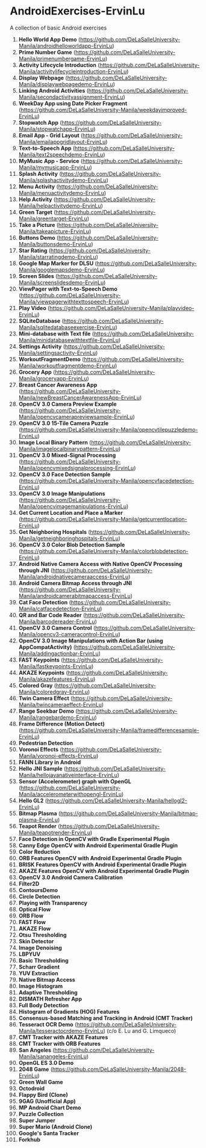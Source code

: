 # AndroidExercises-ErvinLu

A collection of basic Android exercises

1. **Hello World App Demo** (https://github.com/DeLaSalleUniversity-Manila/androidhelloworldapp-ErvinLu)
2. **Prime Number Game** (https://github.com/DeLaSalleUniversity-Manila/primenumbergame-ErvinLu)
3. **Activity Lifecycle Introduction**  (https://github.com/DeLaSalleUniversity-Manila/activitylifecycleintroduction-ErvinLu)
4. **Display Webpage** (https://github.com/DeLaSalleUniversity-Manila/displaywebpagedemo-ErvinLu)
5. **Linking Android Activities** (https://github.com/DeLaSalleUniversity-Manila/secondactivityassignment-ErvinLu)
6. **WeekDay App using Date Picker Fragment** (https://github.com/DeLaSalleUniversity-Manila/weekdayimproved-ErvinLu)
7. **Stopwatch App** (https://github.com/DeLaSalleUniversity-Manila/stopwatchapp-ErvinLu)
8. **Email App - Grid Layout**  (https://github.com/DeLaSalleUniversity-Manila/emailappgridlayout-ErvinLu)
9. **Text-to-Speech App** (https://github.com/DeLaSalleUniversity-Manila/text2speechdemo-ErvinLu)
10. **MyMusic App - Service**  (https://github.com/DeLaSalleUniversity-Manila/mymusicapp-ErvinLu)
11. **Splash Activity** (https://github.com/DeLaSalleUniversity-Manila/splashactivitydemo-ErvinLu)
12. **Menu Activity** (https://github.com/DeLaSalleUniversity-Manila/menuactivitydemo-ErvinLu)
13. **Help Activity** (https://github.com/DeLaSalleUniversity-Manila/helpactivitydemo-ErvinLu)
14. **Green Target** (https://github.com/DeLaSalleUniversity-Manila/greentarget-ErvinLu)
15. **Take a Picture** (https://github.com/DeLaSalleUniversity-Manila/takeapicture-ErvinLu)
16. **Buttons Demo** (https://github.com/DeLaSalleUniversity-Manila/buttonsdemo-ErvinLu)
17. **Star Rating** (https://github.com/DeLaSalleUniversity-Manila/starratingdemo-ErvinLu)
18. **Google Map Marker for DLSU** (https://github.com/DeLaSalleUniversity-Manila/googlemapsdemo-ErvinLu)
19. **Screen Slides** (https://github.com/DeLaSalleUniversity-Manila/screenslidesdemo-ErvinLu)
20. **ViewPager with Text-to-Speech Demo** (https://github.com/DeLaSalleUniversity-Manila/viewpagerwithtexttospeech-ErvinLu)
21. **Play Video** (https://github.com/DeLaSalleUniversity-Manila/playvideo-ErvinLu)
22. **SQLiteDatabase** (https://github.com/DeLaSalleUniversity-Manila/sqlitedatabaseexercise-ErvinLu)
23. **Mini-database with Text file** (https://github.com/DeLaSalleUniversity-Manila/minidatabasewithtextfile-ErvinLu)
24. **Settings Activity** (https://github.com/DeLaSalleUniversity-Manila/settingsactivity-ErvinLu)
25. **WorkoutFragmentDemo** (https://github.com/DeLaSalleUniversity-Manila/workoutfragmentdemo-ErvinLu)
26. **Grocery App** (https://github.com/DeLaSalleUniversity-Manila/groceryapp-ErvinLu)
27. **Breast Cancer Awareness App** (https://github.com/DeLaSalleUniversity-Manila/newBreastCancerAwarenessApp-ErvinLu)
28. **OpenCV 3.0 Camera Preview Example** (https://github.com/DeLaSalleUniversity-Manila/opencvcamerapreviewsample-ErvinLu)
29. **OpenCV 3.0 15-Tile Camera Puzzle** (https://github.com/DeLaSalleUniversity-Manila/opencvtilepuzzledemo-ErvinLu)
30. **Image Local Binary Pattern** (https://github.com/DeLaSalleUniversity-Manila/imagelocalbinarypattern-ErvinLu)
31. **OpenCV 3.0 Mixed-Signal Processing** (https://github.com/DeLaSalleUniversity-Manila/opencvmixedsignalprocessing-ErvinLu)  
32. **OpenCV 3.0 Face Detection Sample** (https://github.com/DeLaSalleUniversity-Manila/opencvfacedetection-ErvinLu)
33. **OpenCV 3.0 Image Manipulations** (https://github.com/DeLaSalleUniversity-Manila/opencvimagemanipulations-ErvinLu)
34. **Get Current Location and Place a Marker** (https://github.com/DeLaSalleUniversity-Manila/getcurrentlocation-ErvinLu)
35. **Get Neighboring Hospitals** (https://github.com/DeLaSalleUniversity-Manila/getneighboringhospitals-ErvinLu)
36. **OpenCV 3.0 Color Blob Detection Sample** (https://github.com/DeLaSalleUniversity-Manila/colorblobdetection-ErvinLu)
37. **Android Native Camera Access with Native OpenCV Processing through JNI** (https://github.com/DeLaSalleUniversity-Manila/androidnativecameraaccess-ErvinLu)
38. **Android Camera Bitmap Access through JNI** (https://github.com/DeLaSalleUniversity-Manila/androidcamerabitmapaccess-ErvinLu)
39. **Cat Face Detection** (https://github.com/DeLaSalleUniversity-Manila/catfacedetection-ErvinLu)
40. **QR and Bar Code Reader** (https://github.com/DeLaSalleUniversity-Manila/barcodereader-ErvinLu)
41. **OpenCV 3.0 Camera Control** (https://github.com/DeLaSalleUniversity-Manila/opencv3-cameracontrol-ErvinLu)
42. **OpenCV 3.0 Image Manipulations with Action Bar (using AppCompatActivity)** (https://github.com/DeLaSalleUniversity-Manila/addingactionbar-ErvinLu)
43. **FAST Keypoints** (https://github.com/DeLaSalleUniversity-Manila/fastkeypoints-ErvinLu)
44. **AKAZE Keypoints** (https://github.com/DeLaSalleUniversity-Manila/akazefeatures-ErvinLu)
45. **Colored Gray** (https://github.com/DeLaSalleUniversity-Manila/coloredgray-ErvinLu)
46. **Twin Camera Effect** (https://github.com/DeLaSalleUniversity-Manila/twincameraeffect-ErvinLu)
47. **Range Seekbar Demo** (https://github.com/DeLaSalleUniversity-Manila/rangebardemo-ErvinLu)
48. **Frame Difference (Motion Detect)** (https://github.com/DeLaSalleUniversity-Manila/framedifferencesample-ErvinLu)
49. **Pedestrian Detection** 
50. **Voronoi Effects** (https://github.com/DeLaSalleUniversity-Manila/voronoi-effects-ErvinLu)
51. **FANN Library in Android** 
52. **Hello JNI Sample** (https://github.com/DeLaSalleUniversity-Manila/hellojavanativeinterface-ErvinLu)
53. **Sensor (Accelerometer) graph with OpenGL** (https://github.com/DeLaSalleUniversity-Manila/accelerometerwithopengl-ErvinLu)
54. **Hello GL2** (https://github.com/DeLaSalleUniversity-Manila/hellogl2-ErvinLu)
55. **Bitmap Plasma** (https://github.com/DeLaSalleUniversity-Manila/bitmap-plasma-ErvinLu)
56. **Teapot Render** (https://github.com/DeLaSalleUniversity-Manila/teapotrender-ErvinLu)
57. **Face Detection in OpenCV with Gradle Experimental Plugin** 
58. **Canny Edge OpenCV with Android Experimental Gradle Plugin** 
59. **Color Reduction** 
60. **ORB Features OpenCV with Android Experimental Gradle Plugin** 
61. **BRISK Features OpenCV with Android Experimental Gradle Plugin** 
62. **AKAZE Features OpenCV with Android Experimental Gradle Plugin** 
63. **OpenCV 3.0 Android Camera Calibration** 
64. **Filter2D** 
65. **ContoursDemo** 
66. **Circle Detection** 
67. **Playing with Transparency** 
68. **Optical Flow** 
69. **ORB Flow** 
70. **FAST Flow** 
71. **AKAZE Flow** 
72. **Otsu Thresholding** 
73. **Skin Detector** 
74. **Image Denoising** 
75. **LBPYUV** 
76. **Basic Thresholding** 
77. **Scharr Gradient** 
78. **YUV Extraction**
79. **Native Bitmap Access** 
80. **Image Histogram** 
81. **Adaptive Thresholding** 
82. **DISMATH Refresher App** 
83. **Full Body Detection** 
84. **Histogram of Gradients (HOG) Features** 
85. **Consensus-based Matching and Tracking in Android (CMT Tracker)** 
86. **Tesseract OCR Demo** (https://github.com/DeLaSalleUniversity-Manila/tesseractocrdemo-ErvinLu) (c/o E. Lu and G. Limqueco)
87. **CMT Tracker with AKAZE Features** 
88. **CMT Tracker with ORB Features** 
89. **San Angeles** (https://github.com/DeLaSalleUniversity-Manila/sanangeles-ErvinLu)
90. **OpenGL ES 3.0 Demo** 
91. **2048 Game** (https://github.com/DeLaSalleUniversity-Manila/2048-ErvinLu)
92. **Green Wall Game** 
93. **Octodroid** 
94. **Flappy Bird (Clone)** 
95. **9GAG (Unofficial App)** 
96. **MP Android Chart Demo** 
97. **Puzzle Collection** 
98. **Super Jumper** 
99. **Super Mario (Android Clone)** 
100. **Google's Santa Tracker** 
101. **Forkhub** 
